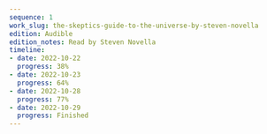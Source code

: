 ```yaml
---
sequence: 1
work_slug: the-skeptics-guide-to-the-universe-by-steven-novella
edition: Audible
edition_notes: Read by Steven Novella
timeline:
- date: 2022-10-22
  progress: 38%
- date: 2022-10-23
  progress: 64%
- date: 2022-10-28
  progress: 77%
- date: 2022-10-29
  progress: Finished
---
```


